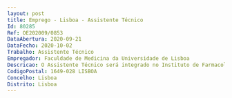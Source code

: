 ```yaml
--- 
layout: post
title: Emprego - Lisboa - Assistente Técnico
Id: 80285
Ref: OE202009/0853
DataAbertura: 2020-09-21
DataFecho: 2020-10-02
Trabalho: Assistente Técnico
Empregador: Faculdade de Medicina da Universidade de Lisboa
Descricao: O Assistente Técnico será integrado no Instituto de Farmacologia e Neurociências desempenhando as seguintes funções a.	Gestão de encomendas b.	Gestão de stocks de produtos c.	Gestão e manutenção de material de laboratório d.	Auxiliar na manutenção de laboratório, incluindo preparação de soluções simples e.	Assegurar o armazenamento apropriado de produtos químicos e reagentes.
CodigoPostal: 1649-028 LISBOA
Concelho: Lisboa
Distrito: Lisboa
--- 
```

